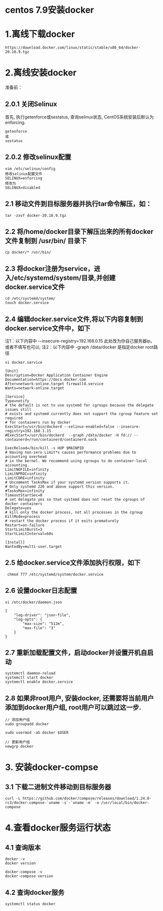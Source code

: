 # centos 7.9安装docker

# 1.离线下载docker
```
https://download.docker.com/linux/static/stable/x86_64/docker-20.10.9.tgz
```

# 2.离线安装docker
准备前：
## 2.0.1 关闭Selinux
首先, 执行getenforce或sestatus, 查询selinux状态, CentOS系统安装后默认为enforcing.
```
getenforce
或
sestatus
```

## 2.0.2 修改selinux配置
```shell
vim /etc/selinux/config
修改selinux配置文件
SELINUX=enforcing
修改为
SELINUX=disabled
```


## 2.1 移动文件到目标服务器并执行tar命令解压，如：
```
tar -zxvf docker-20.10.9.tgz

```
## 2.2 将/home/docker目录下解压出来的所有docker文件复制到 /usr/bin/ 目录下
```
cp docker/* /usr/bin/
```
## 2.3 将docker注册为service，进入/etc/systemd/system/目录,并创建docker.service文件
```shell
cd /etc/systemd/system/
touch docker.service
```

## 2.4 编辑docker.service文件,将以下内容复制到docker.service文件中，如下
注1：以下内容中 --insecure-registry=192.168.0.15 此处改为你自己服务器ip。 或者不填写也可以;
注2：以下内容中 -graph /data/docker 是指定docker root路径
```shell
vi docker.service

[Unit]
Description=Docker Application Container Engine
Documentation=https://docs.docker.com
After=network-online.target firewalld.service
Wants=network-online.target

[Service]
Type=notify
# the default is not to use systemd for cgroups because the delegate issues still
# exists and systemd currently does not support the cgroup feature set required
# for containers run by docker
ExecStart=/usr/bin/dockerd --selinux-enabled=false --insecure-registry=192.168.1.15
#ExecStart=/usr/bin/dockerd  --graph /data/docker -H fd:// --containerd=/run/containerd/containerd.sock

ExecReload=/bin/kill -s HUP $MAINPID
# Having non-zero Limit*s causes performance problems due to accounting overhead
# in the kernel. We recommend using cgroups to do container-local accounting.
LimitNOFILE=infinity
LimitNPROC=infinity
LimitCORE=infinity
# Uncomment TasksMax if your systemd version supports it.
# Only systemd 226 and above support this version.
#TasksMax=infinity
TimeoutStartSec=0
# set delegate yes so that systemd does not reset the cgroups of docker containers
Delegate=yes
# kill only the docker process, not all processes in the cgroup
KillMode=process
# restart the docker process if it exits prematurely
Restart=on-failure
StartLimitBurst=3
StartLimitInterval=60s

[Install]
WantedBy=multi-user.target

```

## 2.5 给docker.service文件添加执行权限，如下
```shell
 chmod 777 /etc/systemd/system/docker.service
```

## 2.6 设置docker日志配置

```shell
vi /etc/docker/daemon.json

{
	"log-driver": "json-file",
	"log-opts": {
		"max-size": "512m",
		"max-file": "3"
	} 
}
```

## 2.7 重新加载配置文件，启动docker并设置开机自启动
```shell
systemctl daemon-reload
systemctl start docker
systemctl enable docker.service
```

## 2.8 如果非root用户, 安装docker, 还需要将当前用户添加到docker用户组, root用户可以跳过这一步.
```
// 添加用户组
sudo groupadd docker

sudo usermod -aG docker $USER

// 更新用户组
newgrp docker 
```
# 3. 安装docker-compse

## 3.1 下载二进制文件移动到目标服务器

```shell
curl -L https://github.com/docker/compose/releases/download/1.24.0-rc3/docker-compose-`uname -s`-`uname -m` -o /usr/local/bin/docker-compose
```
# 4.查看docker服务运行状态

## 4.1 查询版本

```shell
docker -v  
docker version 

docker-compose -v
docker-compose version
```

## 4.2 查询docker服务
``` 
systemctl status docker 
```